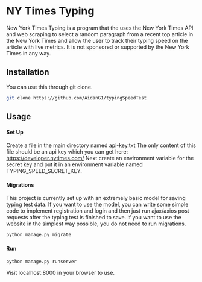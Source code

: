 # NY Times Typing

New York Times Typing is a program that the uses the New York Times API 
and web scraping to select a random paragraph from a recent top article in
the New York Times and allow the user to track their typing speed on the
article with live metrics. It is not sponsored or supported by the New 
York Times in any way.

## Installation

You can use this through git clone.

```bash
git clone https://github.com/AidanG1/typingSpeedTest
```

## Usage

#### Set Up
Create a file in the main directory named api-key.txt
The only content of this file should be an api key which you can get 
here: https://developer.nytimes.com/
Next create an environment variable for the secret key and put it in
an environment variable named TYPING_SPEED_SECRET_KEY.
#### Migrations
This project is currently set up with an extremely basic model for 
saving typing test data. If you want to use the model, you can write some 
simple code to implement registration and login and then just run 
ajax/axios post requests after the typing test is finished to save.
If you want to use the website in the simplest way possible, you do 
not need to run migrations.
```bash
python manage.py migrate
```
#### Run
```bash
python manage.py runserver
```
Visit localhost:8000 in your browser to use.